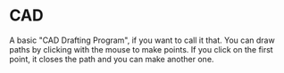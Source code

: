 # CAD
A basic "CAD Drafting Program", if you want to call it that. You can draw paths by clicking with the mouse to make points. If you click on the first point, it closes the path and you can make another one.